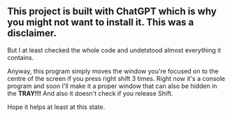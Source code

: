 ## This project is built with ChatGPT which is why you might not want to install it. This was a disclaimer.
But I at least checked the whole code and undetstood almost everything it contains.

Anyway, this program simply moves the window you're focused on to the centre of the screen if you press right shift 3 times.
Right now it's a console program and soon I'll make it a proper window that can also be hidden in the **TRAY!!!**
And also it doesn't check if you release Shift.

Hope it helps at least at this state.
